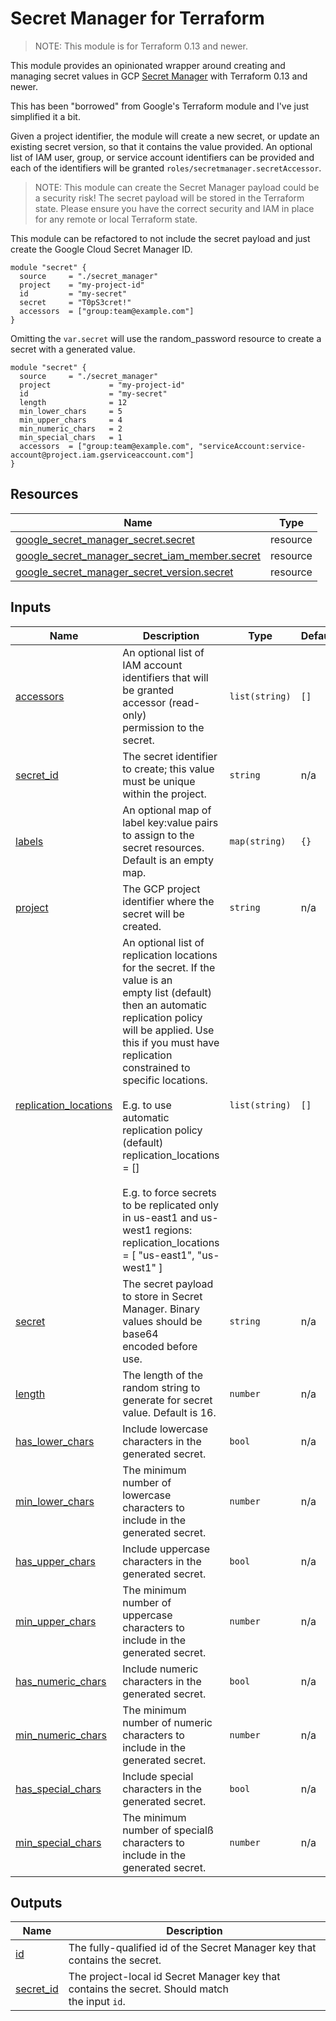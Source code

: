 # Secret Manager for Terraform

> NOTE: This module is for Terraform 0.13 and newer.

This module provides an opinionated wrapper around creating and managing secret values
in GCP [Secret Manager](https://cloud.google.com/secret-manager) with Terraform
0.13 and newer.

This has been "borrowed" from Google's Terraform module and I've just simplified it a bit.

Given a project identifier, the module will create a new secret, or update an
existing secret version, so that it contains the value provided. An optional list
of IAM user, group, or service account identifiers can be provided and each of
the identifiers will be granted `roles/secretmanager.secretAccessor`.

> NOTE: This module can create the Secret Manager payload could be a security risk! The secret payload will be stored in the Terraform state. Please ensure you have the correct security and IAM in place for any remote or local Terraform state.

This module can be refactored to not include the secret payload and just create the Google Cloud Secret Manager ID.

```hcl
module "secret" {
  source     = "./secret_manager"
  project    = "my-project-id"
  id         = "my-secret"
  secret     = "T0pS3cret!"
  accessors  = ["group:team@example.com"]
}
```

Omitting the `var.secret` will use the random_password resource to create a secret with a
generated value.

```hcl
module "secret" {
  source     = "./secret_manager"
  project             = "my-project-id"
  id                  = "my-secret"
  length              = 12
  min_lower_chars     = 5
  min_upper_chars     = 4
  min_numeric_chars   = 2
  min_special_chars   = 1
  accessors  = ["group:team@example.com", "serviceAccount:service-account@project.iam.gserviceaccount.com"]
}
```

## Resources

| Name | Type |
|------|------|
| [google_secret_manager_secret.secret](https://registry.terraform.io/providers/hashicorp/google/latest/docs/resources/secret_manager_secret) | resource |
| [google_secret_manager_secret_iam_member.secret](https://registry.terraform.io/providers/hashicorp/google/latest/docs/resources/secret_manager_secret_iam_member) | resource |
| [google_secret_manager_secret_version.secret](https://registry.terraform.io/providers/hashicorp/google/latest/docs/resources/secret_manager_secret_version) | resource |

## Inputs

| Name | Description | Type | Default | Required |
|------|-------------|------|---------|:--------:|
| <a name="input_accessors"></a> [accessors](#input\_accessors) | An optional list of IAM account identifiers that will be granted accessor (read-only)<br>permission to the secret. | `list(string)` | `[]` | no |
| <a name="input_secrey_id"></a> [secret_id](#input\_id) | The secret identifier to create; this value must be unique within the project. | `string` | n/a | yes |
| <a name="input_labels"></a> [labels](#input\_labels) | An optional map of label key:value pairs to assign to the secret resources.<br>Default is an empty map. | `map(string)` | `{}` | no |
| <a name="input_project"></a> [project](#input\_project\_id) | The GCP project identifier where the secret will be created. | `string` | n/a | yes |
| <a name="input_replication_locations"></a> [replication\_locations](#input\_replication\_locations) | An optional list of replication locations for the secret. If the value is an<br>empty list (default) then an automatic replication policy will be applied. Use<br>this if you must have replication constrained to specific locations.<br><br>E.g. to use automatic replication policy (default)<br>replication\_locations = []<br><br>E.g. to force secrets to be replicated only in us-east1 and us-west1 regions:<br>replication\_locations = [ "us-east1", "us-west1" ] | `list(string)` | `[]` | no |
| <a name="input_secret"></a> [secret](#input\_secret) | The secret payload to store in Secret Manager. Binary values should be base64<br>encoded before use. | `string` | n/a | yes |
| <a name="input_length"></a> [length](#input\_length) | The length of the random string to generate for secret value. Default is 16. | `number` | n/a | no |
| <a name="input_has_lower_chars"></a> [has_lower_chars](#input\_has_lower_chars) | Include lowercase characters in the generated secret. | `bool` | n/a | no |
| <a name="input_min_lower_chars"></a> [min_lower_chars](#input\_min_lower_chars) | The minimum number of lowercase characters to include in the generated secret. | `number` | n/a | no |
| <a name="input_has_upper_chars"></a> [has_upper_chars](#input\_has_upper_chars) | Include uppercase characters in the generated secret. | `bool` | n/a | no |
| <a name="input_min_upper_chars"></a> [min_upper_chars](#input\_min_upper_chars) | The minimum number of uppercase characters to include in the generated secret. | `number` | n/a | no |
| <a name="input_has_numeric_chars"></a> [has_numeric_chars](#input\_has_numeric_chars) | Include numeric characters in the generated secret. | `bool` | n/a | no |
| <a name="input_min_numeric_chars"></a> [min_numeric_chars](#input\_min_numeric_chars) | The minimum number of numeric characters to include in the generated secret. | `number` | n/a | no |
| <a name="input_has_special_chars"></a> [has_special_chars](#input\_has_special_chars) | Include special characters in the generated secret. | `bool` | n/a | no |
| <a name="input_min_special_chars"></a> [min_special_chars](#input\_min_special_chars) | The minimum number of specialß characters to include in the generated secret. | `number` | n/a | no |

## Outputs

| Name | Description |
|------|-------------|
| <a name="output_id"></a> [id](#output\_id) | The fully-qualified id of the Secret Manager key that contains the secret. |
| <a name="output_secret_id"></a> [secret\_id](#output\_secret\_id) | The project-local id Secret Manager key that contains the secret. Should match<br>the input `id`. |
<!-- END OF PRE-COMMIT-TERRAFORM DOCS HOOK -->
<!-- markdownlint-enable MD033 MD034 -->
